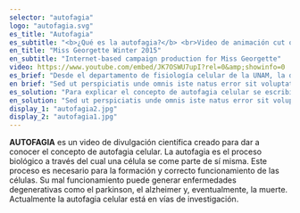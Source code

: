 ```yaml
---
selector: "autofagia"
logo: "autofagia.svg"
es_title: "Autofagia"
es_subtitle: "<b>¿Qué es la autofagia?</b> <br>Video de animación cut out sobre acuarela."
en_title: "Miss Georgette Winter 2015"
en_subtitle: "Internet-based campaign production for Miss Georgette"
video: https://www.youtube.com/embed/JK7OSWU7upI?rel=0&amp;showinfo=0
es_brief: "Desde el departamento de fisiología celular de la UNAM, la doctora Susana Castro, nos pidió realizar un video que pudiera explicar el proceso de autofagia celular para poder acercar el concepto científico a un público general."
en brief: "Sed ut perspiciatis unde omnis iste natus error sit voluptatem accusantium doloremque laudantium, totam rem aperiam, eaque ipsa quae ab illo inventore veritatis"
es_solution: "Para explicar el concepto de autofagia celular se escribió un guión empleando palabras y definiciones sencillas para hacerlo más comprensible al público. A partir de la técnica cut out, animamos unos dibujos en acuarela. Sobre esta animación una voz en off va explicando paso a paso el proceso de autofagia."
en_solution: "Sed ut perspiciatis unde omnis iste natus error sit voluptatem accusantium doloremque laudantium, totam rem aperiam, eaque ipsa quae ab illo inventore veritatis"
display_1: "autofagia2.jpg"
display_2: "autofagia1.jpg"
---
```

**AUTOFAGIA** es un video de divulgación científica creado para dar a conocer el concepto de autofagia celular. La autofagia es el proceso biológico a través del cual una célula se come parte de sí misma. Este proceso es necesario para la formación y correcto funcionamiento de las células. Su mal funcionamiento puede generar enfermedades degenerativas como el parkinson, el alzheimer y, eventualmente, la muerte. Actualmente la autofagia celular está en vías de investigación.
